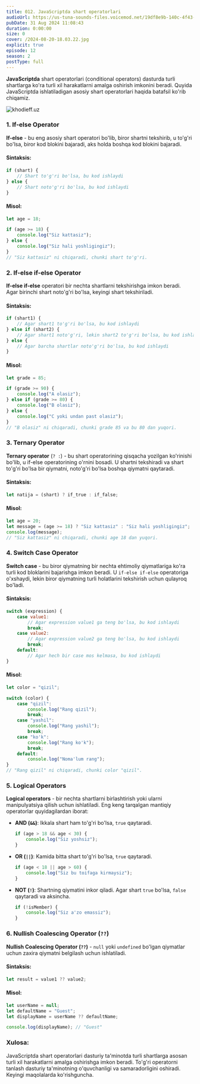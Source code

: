 ```yaml
---
title: 012. JavaScriptda shart operatorlari
audioUrl: https://us-tuna-sounds-files.voicemod.net/19df8e9b-140c-4f43-8c0e-09c162821765-1658350707858.mp3
pubDate: 31 Aug 2024 11:08:43
duration: 0:00:00
size: 0
cover: /2024-08-20-18.03.22.jpg
explicit: true
episode: 12
season: 2
postType: full
---
```

**JavaScriptda** shart operatorlari (conditional operators) dasturda turli shartlarga ko'ra turli xil harakatlarni amalga oshirish imkonini beradi. Quyida JavaScriptda ishlatiladigan asosiy shart operatorlari haqida batafsil ko'rib chiqamiz.

![khodieff.uz](https://www.programiz.com/sites/tutorial2program/files/javascript-if-statement.png "khodieff.uz")

### 1. **If-else Operator**

**If-else** - bu eng asosiy shart operatori bo'lib, biror shartni tekshirib, u to'g'ri bo'lsa, biror kod blokini bajaradi, aks holda boshqa kod blokini bajaradi.

#### **Sintaksis:**

```javascript
if (shart) {
    // Shart to'g'ri bo'lsa, bu kod ishlaydi
} else {
    // Shart noto'g'ri bo'lsa, bu kod ishlaydi
}
```

#### **Misol:**

```javascript
let age = 18;

if (age >= 18) {
    console.log("Siz kattasiz");
} else {
    console.log("Siz hali yoshligingiz");
}
// "Siz kattasiz" ni chiqaradi, chunki shart to'g'ri.
```

### 2. **If-else if-else Operator**

**If-else if-else** operatori bir nechta shartlarni tekshirishga imkon beradi. Agar birinchi shart noto'g'ri bo'lsa, keyingi shart tekshiriladi.

#### **Sintaksis:**

```javascript
if (shart1) {
    // Agar shart1 to'g'ri bo'lsa, bu kod ishlaydi
} else if (shart2) {
    // Agar shart1 noto'g'ri, lekin shart2 to'g'ri bo'lsa, bu kod ishlaydi
} else {
    // Agar barcha shartlar noto'g'ri bo'lsa, bu kod ishlaydi
}
```

#### **Misol:**

```javascript
let grade = 85;

if (grade >= 90) {
    console.log("A olasiz");
} else if (grade >= 80) {
    console.log("B olasiz");
} else {
    console.log("C yoki undan past olasiz");
}
// "B olasiz" ni chiqaradi, chunki grade 85 va bu 80 dan yuqori.
```

### 3. **Ternary Operator**

**Ternary operator** (`? :`) - bu shart operatorining qisqacha yozilgan ko'rinishi bo'lib, u if-else operatorining o'rnini bosadi. U shartni tekshiradi va shart to'g'ri bo'lsa bir qiymatni, noto'g'ri bo'lsa boshqa qiymatni qaytaradi.

#### **Sintaksis:**

```javascript
let natija = (shart) ? if_true : if_false;
```

#### **Misol:**

```javascript
let age = 20;
let message = (age >= 18) ? "Siz kattasiz" : "Siz hali yoshligingiz";
console.log(message);
// "Siz kattasiz" ni chiqaradi, chunki age 18 dan yuqori.
```

### 4. **Switch Case Operator**

**Switch case** - bu biror qiymatning bir nechta ehtimoliy qiymatlariga ko'ra turli kod bloklarini bajarishga imkon beradi. U `if-else if-else` operatoriga o'xshaydi, lekin biror qiymatning turli holatlarini tekshirish uchun qulayroq bo'ladi.

#### **Sintaksis:**

```javascript
switch (expression) {
    case value1:
        // Agar expression value1 ga teng bo'lsa, bu kod ishlaydi
        break;
    case value2:
        // Agar expression value2 ga teng bo'lsa, bu kod ishlaydi
        break;
    default:
        // Agar hech bir case mos kelmasa, bu kod ishlaydi
}
```

#### **Misol:**

```javascript
let color = "qizil";

switch (color) {
    case "qizil":
        console.log("Rang qizil");
        break;
    case "yashil":
        console.log("Rang yashil");
        break;
    case "ko'k":
        console.log("Rang ko'k");
        break;
    default:
        console.log("Noma'lum rang");
}
// "Rang qizil" ni chiqaradi, chunki color "qizil".
```

### 5. **Logical Operators**

**Logical operators** - bir nechta shartlarni birlashtirish yoki ularni manipulyatsiya qilish uchun ishlatiladi. Eng keng tarqalgan mantiqiy operatorlar quyidagilardan iborat:

* **AND (`&&`)**: Ikkala shart ham to'g'ri bo'lsa, `true` qaytaradi.

  ```javascript
  if (age > 18 && age < 30) {
      console.log("Siz yoshsiz");
  }
  ```
* **OR (`||`)**: Kamida bitta shart to'g'ri bo'lsa, `true` qaytaradi.

  ```javascript
  if (age < 18 || age > 60) {
      console.log("Siz bu toifaga kirmaysiz");
  }
  ```
* **NOT (`!`)**: Shartning qiymatini inkor qiladi. Agar shart `true` bo'lsa, `false` qaytaradi va aksincha.

  ```javascript
  if (!isMember) {
      console.log("Siz a'zo emassiz");
  }
  ```

### 6. **Nullish Coalescing Operator (`??`)**

**Nullish Coalescing Operator (`??`)** - `null` yoki `undefined` bo'lgan qiymatlar uchun zaxira qiymatni belgilash uchun ishlatiladi.

#### **Sintaksis:**

```javascript
let result = value1 ?? value2;
```

#### **Misol:**

```javascript
let userName = null;
let defaultName = "Guest";
let displayName = userName ?? defaultName;

console.log(displayName); // "Guest"
```

### Xulosa:

JavaScriptda shart operatorlari dasturiy ta'minotda turli shartlarga asosan turli xil harakatlarni amalga oshirishga imkon beradi. To'g'ri operatorni tanlash dasturiy ta'minotning o'quvchanligi va samaradorligini oshiradi. Keyingi maqolalarda ko'rishguncha.